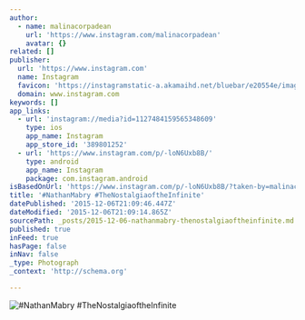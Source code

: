 ```yaml
---
author:
  - name: malinacorpadean
    url: 'https://www.instagram.com/malinacorpadean'
    avatar: {}
related: []
publisher:
  url: 'https://www.instagram.com'
  name: Instagram
  favicon: 'https://instagramstatic-a.akamaihd.net/bluebar/e20554e/images/ico/favicon.ico'
  domain: www.instagram.com
keywords: []
app_links:
  - url: 'instagram://media?id=1127484159565348609'
    type: ios
    app_name: Instagram
    app_store_id: '389801252'
  - url: 'https://www.instagram.com/p/-loN6Uxb8B/'
    type: android
    app_name: Instagram
    package: com.instagram.android
isBasedOnUrl: 'https://www.instagram.com/p/-loN6Uxb8B/?taken-by=malinacorpadean'
title: '#NathanMabry #TheNostalgiaoftheInfinite'
datePublished: '2015-12-06T21:09:46.447Z'
dateModified: '2015-12-06T21:09:14.865Z'
sourcePath: _posts/2015-12-06-nathanmabry-thenostalgiaoftheinfinite.md
published: true
inFeed: true
hasPage: false
inNav: false
_type: Photograph
_context: 'http://schema.org'

---
```

![&num;NathanMabry &num;TheNostalgiaoftheInfinite](https://scontent.cdninstagram.com/hphotos-xft1/t51.2885-15/s320x320/e35/12317883_434211633452743_2047929656_n.jpg)